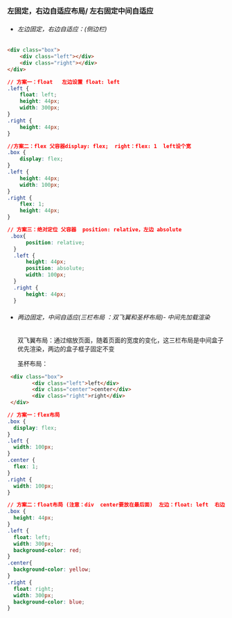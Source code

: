 ### 左固定，右边自适应布局/ 左右固定中间自适应

- ###### 左边固定，右边自适应：(侧边栏)

```html
<div class="box">
    <div class="left"></div>
    <div class="right"></div>
</div>
```

```css
// 方案一：float   左边设置 float: left
.left {
    float: left;
    height: 44px;
    width: 300px;
}
.right {
    height: 44px;
}

//方案二：flex 父容器display: flex;  right：flex: 1  left设个宽
.box {
    display: flex;
}
.left {
    height: 44px;
    width: 100px;
}
.right {
    flex: 1;
    height: 44px;
}

// 方案三：绝对定位 父容器  position: relative，左边 absolute
 .box{
      position: relative;
  }
  .left {
      height: 44px;
      position: absolute;
      width: 100px;
  }
  .right {
      height: 44px;
  }
```

- ###### 两边固定，中间自适应(三栏布局 ：双飞翼和圣杯布局)- 中间先加载渲染

  双飞翼布局：通过缩放页面，随着页面的宽度的变化，这三栏布局是中间盒子优先渲染，两边的盒子框子固定不变

  圣杯布局：

```html
 <div class="box">
        <div class="left">left</div>
        <div class="center">center</div>
        <div class="right">right</div>
 </div>
```

```css
// 方案一：flex布局
.box {
  display: flex;
}
.left {
  width: 100px;
}
.center {
  flex: 1;
}
.right {
  width: 100px;
}

// 方案二：float布局 (注意：div  center要放在最后面)  左边：float: left  右边  float: right
.box {
  height: 44px;
}
.left {
  float: left;
  width: 300px;
  background-color: red;
}
.center{
  background-color: yellow;
}
.right {
  float: right;
  width: 300px;
  background-color: blue;
}
```

